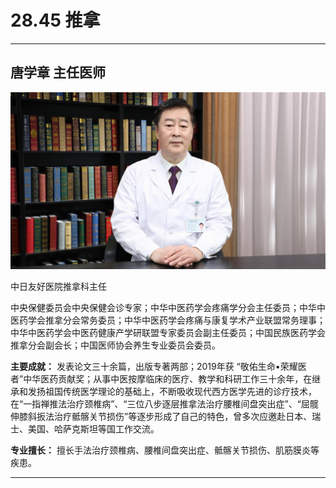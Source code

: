 # 28.45 推拿

---

## 唐学章 主任医师

![1685685065534](image/c28_045/1685685065534.png)

中日友好医院推拿科主任

中央保健委员会中央保健会诊专家；中华中医药学会疼痛学分会主任委员；中华中医药学会推拿分会常务委员；中华中医药学会疼痛与康复学术产业联盟常务理事；中华中医药学会中医药健康产学研联盟专家委员会副主任委员；中国民族医药学会推拿分会副会长；中国医师协会养生专业委员会委员。

**主要成就：** 发表论文三十余篇，出版专著两部；2019年获 “敬佑生命•荣耀医者”中华医药贡献奖；从事中医按摩临床的医疗、教学和科研工作三十余年，在继承和发扬祖国传统医学理论的基础上，不断吸收现代西方医学先进的诊疗技术，在“一指禅推法治疗颈椎病”、“三位八步逐层推拿法治疗腰椎间盘突出症”、“屈髋伸膝斜扳法治疗骶髂关节损伤”等逐步形成了自己的特色，曾多次应邀赴日本、瑞士、美国、哈萨克斯坦等国工作交流。

**专业擅长：** 擅长手法治疗颈椎病、腰椎间盘突出症、骶髂关节损伤、肌筋膜炎等疾患。

---
